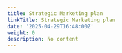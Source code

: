 ```yaml
---
title: Strategic Marketing plan
linkTitle: Strategic Marketing plan
date: '2025-04-29T16:48:00Z'
weight: 0
description: No content
---
```



